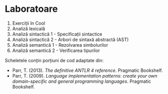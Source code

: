 # Laboratoare

1. Exerciții în Cool
1. Analiză lexicală
1. Analiză sintactică 1 - Specificații sintactice
1. Analiză sintactică 2 - Arbori de sintaxă abstractă (AST)
1. Analiză semantică 1 - Rezolvarea simbolurilor
1. Analiză semantică 2 - Verificarea tipurilor

Scheletele conțin porțiuni de cod adaptate din:

- Parr, T. (2013). *The definitive ANTLR 4 reference*. Pragmatic Bookshelf.
- Parr, T. (2009). *Language implementation patterns:
create your own domain-specific and general
programming languages*. Pragmatic Bookshelf.
